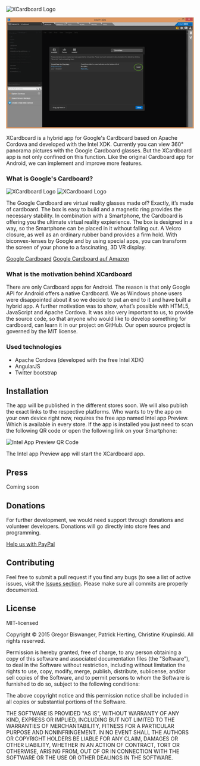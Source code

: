 ![XCardboard Logo](https://github.com/GregorBiswanger/XCardboard/blob/Developer/Assets/xcardboard_s.png?raw=true)

![XCardboard Screenshot](https://github.com/GregorBiswanger/Brackets-ZoomView/blob/master/screenshots/ZoomView-Install.png?raw=true)

XCardboard is a hybrid app for Google's Cardboard based on Apache Cordova and developed with the Intel XDK. 
Currently you can view 360° panorama pictures with the Google Cardboard glasses. 
But the XCardboard app is not only confined on this function. 
Like the original Cardboard app for Android, we can implement and improve more features.

### What is Google's Cardboard?

![XCardboard Logo](https://github.com/GregorBiswanger/XCardboard/blob/Developer/www/img/cardboard.gif?raw=true)
![XCardboard Logo](https://github.com/GregorBiswanger/XCardboard/blob/Developer/www/img/cardboard.gif?raw=true)
 
The Google Cardboard are virtual reality glasses made of? Exactly, it’s made of cardboard. 
The box is easy to build and a magnetic ring provides the necessary stability. 
In combination with a Smartphone, the Cardboard is offering you the ultimate virtual reality expierience. 
The box is designed in a way, so the Smartphone can be placed in it without falling out. 
A Velcro closure, as well as an ordinary rubber band provides a firm hold. 
With biconvex-lenses by Google and by using special apps, 
you can transform the screen of your phone to a fascinating, 3D VR display.

[Google Cardboard](https://www.google.com/get/cardboard)
[Google Cardboard auf Amazon](http://www.amazon.de/gp/product/B00NF8PO4G/ref=as_li_tl?ie=UTF8&camp=1638&creative=6742&creativeASIN=B00NF8PO4G&linkCode=as2&tag=doblne-21&linkId=AJGHZL57FNTE6DMQ)

### What is the motivation behind XCardboard
 
There are only Cardboard apps for Android. The reason is that only Google API for Android offers a native Cardboard. 
We as Windows phone users were disappointed about it so we decide to put an end to it and have built a hybrid app. 
A further motivation was to show, what’s possible with HTML5, JavaScript and Apache Cordova. 
It was also very important to us, to provide the source code, so that anyone who would like to develop something for cardboard, 
can learn it in our project on GitHub. Our open source project is governed by the MIT license.

### Used technologies

- Apache Cordova (developed with the free Intel XDK)
- AngularJS
- Twitter bootstrap
 
Installation
--- 
The app will be published in the different stores soon. We will also publish the exact links to the respective platforms. Who wants to try the app on your own device right now, requires the free app named Intel app Preview. Which is available in every store. If the app is installed you just need to scan the following QR code or open the following link on your Smartphone:
 
![Intel App Preview QR Code](https://github.com/GregorBiswanger/XCardboard/blob/Developer/www/img/cardboard.gif?raw=true)

The Intel app Preview app will start the XCardboard app.

Press
---
Coming soon

Donations
--- 
For further development, we would need support through donations and volunteer developers. 
Donations will go directly into store fees and programming.
 
[Help us with PayPal](https://www.paypal.com/cgi-bin/webscr?cmd=_s-xclick&hosted_button_id=3K593FS7SVZTN)


Contributing
---
Feel free to submit a pull request if you find any bugs (to see a list of active issues, visit the [Issues section](https://github.com/GregorBiswanger/XCardboard/issues).
Please make sure all commits are properly documented.

License
--- 
MIT-licensed
 
Copyright © 2015 Gregor Biswanger, Patrick Herting, Christine Krupinski. All rights reserved.

Permission is hereby granted, free of charge, to any person obtaining a 
copy of this software and associated documentation files (the "Software"), 
to deal in the Software without restriction, including without limitation 
the rights to use, copy, modify, merge, publish, distribute, sublicense, 
and/or sell copies of the Software, and to permit persons to whom the 
Software is furnished to do so, subject to the following conditions: 

The above copyright notice and this permission notice shall be included in 
all copies or substantial portions of the Software. 

THE SOFTWARE IS PROVIDED "AS IS", WITHOUT WARRANTY OF ANY KIND, EXPRESS OR 
IMPLIED, INCLUDING BUT NOT LIMITED TO THE WARRANTIES OF MERCHANTABILITY, 
FITNESS FOR A PARTICULAR PURPOSE AND NONINFRINGEMENT. IN NO EVENT SHALL THE 
AUTHORS OR COPYRIGHT HOLDERS BE LIABLE FOR ANY CLAIM, DAMAGES OR OTHER 
LIABILITY, WHETHER IN AN ACTION OF CONTRACT, TORT OR OTHERWISE, ARISING 
FROM, OUT OF OR IN CONNECTION WITH THE SOFTWARE OR THE USE OR OTHER 
DEALINGS IN THE SOFTWARE. 
